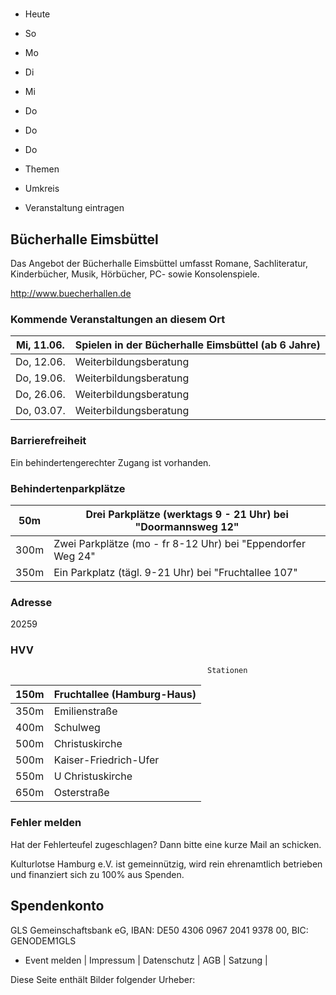 # 

- Heute
- So
- Mo
- Di
- Mi
- Do
- Do
- Do

- Themen
- Umkreis

- Veranstaltung eintragen

## Bücherhalle Eimsbüttel

<!-- image -->

Das Angebot der Bücherhalle Eimsbüttel umfasst Romane, Sachliteratur, Kinderbücher, Musik, Hörbücher, PC- sowie Konsolenspiele.
						


http://www.buecherhallen.de

### Kommende Veranstaltungen an diesem Ort

| Mi, 11.06.   |  Spielen in der Bücherhalle Eimsbüttel (ab 6 Jahre)    |
|--------------|--------------------------------------------------------|
| Do, 12.06.   | Weiterbildungsberatung                                 |
| Do, 19.06.   | Weiterbildungsberatung                                 |
| Do, 26.06.   | Weiterbildungsberatung                                 |
| Do, 03.07.   | Weiterbildungsberatung                                 |

### Barrierefreiheit

Ein behindertengerechter Zugang ist vorhanden.

### Behindertenparkplätze

| 50m    | Drei Parkplätze (werktags 9 - 21 Uhr) bei "Doormannsweg  12"   |
|--------|----------------------------------------------------------------|
| 300m   | Zwei Parkplätze (mo - fr 8-12 Uhr) bei "Eppendorfer Weg  24"   |
| 350m   | Ein Parkplatz (tägl. 9-21 Uhr) bei "Fruchtallee 107"           |

### Adresse

20259

### HVV
                                                Stationen

| 150m   | Fruchtallee (Hamburg-Haus)   |
|--------|------------------------------|
| 350m   | Emilienstraße                |
| 400m   | Schulweg                     |
| 500m   | Christuskirche               |
| 500m   | Kaiser-Friedrich-Ufer        |
| 550m   | U Christuskirche             |
| 650m   | Osterstraße                  |

### Fehler melden

Hat der Fehlerteufel zugeschlagen? Dann bitte eine kurze Mail an 
 schicken.

Kulturlotse Hamburg e.V. ist gemeinnützig, wird rein ehrenamtlich betrieben und finanziert sich zu 100% aus Spenden.

## Spendenkonto

GLS Gemeinschaftsbank eG, IBAN: DE50 4306 0967 2041 9378 00, BIC: GENODEM1GLS

- Event melden | Impressum | Datenschutz | AGB | Satzung |

Diese Seite enthält Bilder folgender Urheber:

<!-- image -->